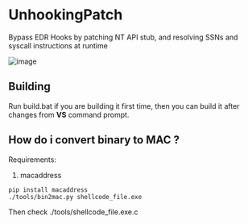 # UnhookingPatch
Bypass EDR Hooks by patching NT API stub, and resolving SSNs and syscall instructions at runtime

![image](https://raw.githubusercontent.com/illegal-instruction-co/UnhookingPatch/main/assets/view.jpg)

## Building
Run build.bat if you are building it first time, then you can build it after changes from **VS** command prompt.

## How do i convert binary to MAC ?

Requirements: 
1. macaddress

```
pip install macaddress
./tools/bin2mac.py shellcode_file.exe
```
Then check
./tools/shellcode_file.exe.c
